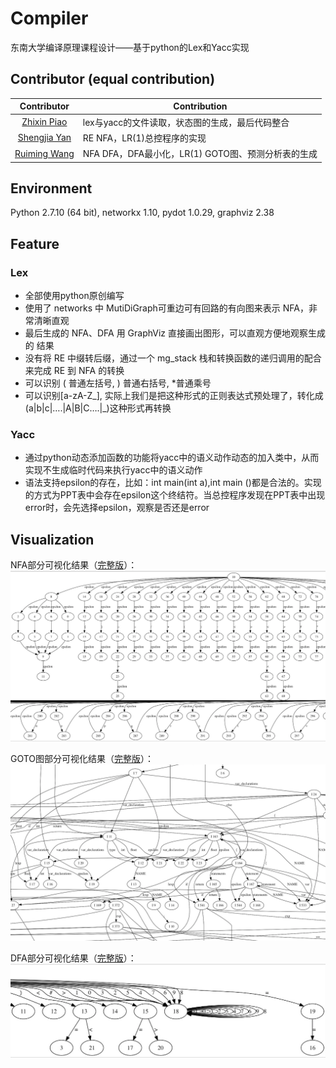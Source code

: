 # Compiler
东南大学编译原理课程设计——基于python的Lex和Yacc实现

## Contributor (equal contribution)

|Contributor | Contribution|
|:----:|----|
|[Zhixin Piao](https://github.com/a367) | lex与yacc的文件读取，状态图的生成，最后代码整合 |
|[Shengjia Yan](https://github.com/yanshengjia) | RE  NFA，LR(1)总控程序的实现 |
|[Ruiming Wang](https://github.com/Rimenwang)|NFA  DFA，DFA最小化，LR(1) GOTO图、预测分析表的生成|

## Environment
Python 2.7.10 (64 bit),
networkx 1.10,
pydot 1.0.29,
graphviz 2.38

## Feature
### Lex
* 全部使用python原创编写
* 使用了 networks 中 MutiDiGraph可重边可有回路的有向图来表示 NFA，非常清晰直观
* 最后生成的 NFA、DFA 用 GraphViz 直接画出图形，可以直观方便地观察生成的 结果
* 没有将 RE 中缀转后缀，通过一个 mg_stack 栈和转换函数的递归调用的配合来完成 RE 到 NFA 的转换 
* 可以识别 \( 普通左括号, \) 普通右括号, \*普通乘号 
* 可以识别[a-zA-Z_], 实际上我们是把这种形式的正则表达式预处理了，转化成(a|b|c|….|A|B|C….|_)这种形式再转换


### Yacc
* 通过python动态添加函数的功能将yacc中的语义动作动态的加入类中，从而实现不生成临时代码来执行yacc中的语义动作
* 语法支持epsilon的存在，比如：int main(int a),int main ()都是合法的。实现的方式为PPT表中会存在epsilon这个终结符。当总控程序发现在PPT表中出现error时，会先选择epsilon，观察是否还是error

## Visualization
NFA部分可视化结果（[完整版](https://raw.githubusercontent.com/seucs/compiler/master/graph/nfa.jpg)）：
![](graph/nfa_part.png)

GOTO图部分可视化结果（[完整版](https://raw.githubusercontent.com/seucs/compiler/master/graph/goto.jpg)）：
![](graph/goto_part.png)

DFA部分可视化结果（[完整版](https://raw.githubusercontent.com/seucs/compiler/master/graph/dfa.jpg)）：
![](graph/dfa_part.png)
